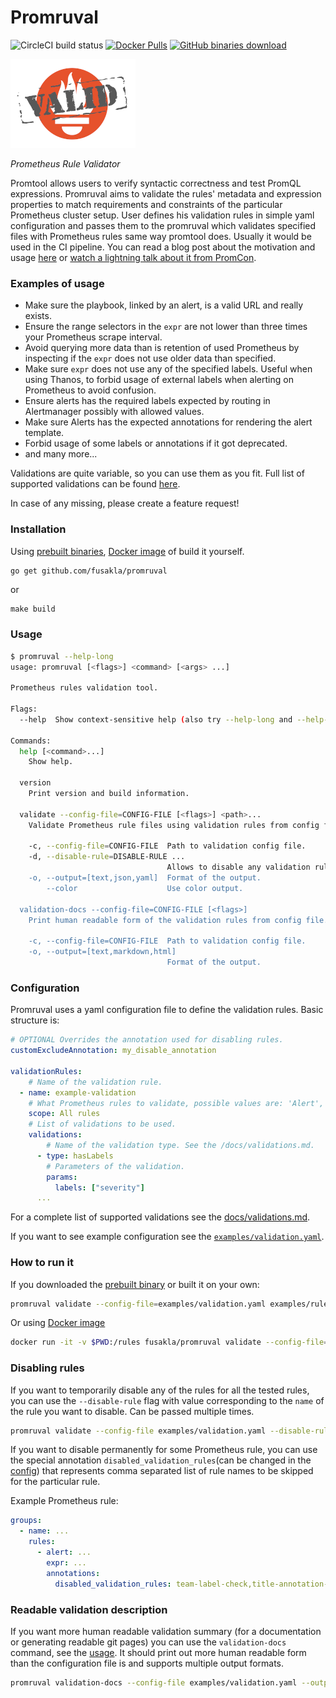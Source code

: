# Promruval
![CircleCI build status](https://img.shields.io/circleci/build/github/FUSAKLA/promruval/master)
[![Docker Pulls](https://img.shields.io/docker/pulls/fusakla/promruval)](https://hub.docker.com/r/fusakla/promruval)
[![GitHub binaries download](https://img.shields.io/github/downloads/fusakla/promruval/total?label=Prebuilt%20binaries%20downloads)](https://github.com/FUSAKLA/promruval/releases/latest)

![](./promruval.png)

_Prometheus Rule Validator_

Promtool allows users to verify syntactic correctness and test PromQL expressions.
Promruval aims to validate the rules' metadata and expression properties
to match requirements and constraints of the particular Prometheus cluster setup.
User defines his validation rules in simple yaml configuration and passes them to
the promruval which validates specified files with Prometheus rules same way promtool does.
Usually it would be used in the CI pipeline.
You can read a blog post about the motivation and usage [here](https://fusakla.medium.com/promruval-validating-prometheus-rules-9a29f5dc24d2) or [watch a lightning talk about it from PromCon](https://www.youtube.com/watch?v=YYSJ--KhlIo&list=PLj6h78yzYM2PZb0QuIkm6ZY-xTuNA5zRO&index=16).

### Examples of usage
 - Make sure the playbook, linked by an alert, is a valid URL and really exists.
 - Ensure the range selectors in the `expr` are not lower than three
   times your Prometheus scrape interval.
 - Avoid querying more data than is retention of used Prometheus by inspecting
   if the `expr` does not use older data than specified. 
 - Make sure `expr` does not use any of the specified labels. Useful when using Thanos, to forbid
   usage of external labels when alerting on Prometheus to avoid confusion.
 - Ensure alerts has the required labels expected by routing in Alertmanager
   possibly with allowed values.
 - Make sure Alerts has the expected annotations for rendering the alert template.
 - Forbid usage of some labels or annotations if it got deprecated. 
 - and many more...
 
Validations are quite variable, so you can use them as you fit.
Full list of supported validations can be found [here](docs/validations.md).

In case of any missing, please create a feature request!
 
 
### Installation
Using [prebuilt binaries](https://github.com/FUSAKLA/promruval/releases/latest),
[Docker image](https://hub.docker.com/r/fusakla/promruval) of build it yourself.
 ```bash
go get github.com/fusakla/promruval
```
or 
```
make build
```


### Usage
```bash
$ promruval --help-long
usage: promruval [<flags>] <command> [<args> ...]

Prometheus rules validation tool.

Flags:
  --help  Show context-sensitive help (also try --help-long and --help-man).

Commands:
  help [<command>...]
    Show help.

  version
    Print version and build information.

  validate --config-file=CONFIG-FILE [<flags>] <path>...
    Validate Prometheus rule files using validation rules from config file.

    -c, --config-file=CONFIG-FILE  Path to validation config file.
    -d, --disable-rule=DISABLE-RULE ...  
                                   Allows to disable any validation rules by it's name. Can be passed multiple times.
    -o, --output=[text,json,yaml]  Format of the output.
        --color                    Use color output.

  validation-docs --config-file=CONFIG-FILE [<flags>]
    Print human readable form of the validation rules from config file.

    -c, --config-file=CONFIG-FILE  Path to validation config file.
    -o, --output=[text,markdown,html]  
                                   Format of the output.
```


### Configuration
Promruval uses a yaml configuration file to define the validation rules.
Basic structure is:
```yaml
# OPTIONAL Overrides the annotation used for disabling rules.
customExcludeAnnotation: my_disable_annotation

validationRules:
    # Name of the validation rule.
  - name: example-validation
    # What Prometheus rules to validate, possible values are: 'Alert', 'Recording rule', 'All rules'.
    scope: All rules
    # List of validations to be used.
    validations:
        # Name of the validation type. See the /docs/validations.md.
      - type: hasLabels
        # Parameters of the validation.
        params:
          labels: ["severity"]
      ...
```

For a complete list of supported validations see the [docs/validations.md](docs/validations.md).

If you want to see example configuration see the  [`examples/validation.yaml`](examples/validation.yaml).


### How to run it
If you downloaded the [prebuilt binary](https://github.com/FUSAKLA/promruval/releases/latest) or built it on your own:
```bash
promruval validate --config-file=examples/validation.yaml examples/rules.yaml
```
Or using [Docker image](https://hub.docker.com/r/fusakla/promruval)
```bash
docker run -it -v $PWD:/rules fusakla/promruval validate --config-file=/rules/examples/validation.yaml /rules/examples/rules.yaml
```


### Disabling rules
If you want to temporarily disable any of the rules for all the tested rules,
you can use the `--disable-rule` flag with value corresponding to the `name`
of the rule you want to disable. Can be passed multiple times.
```bash
promruval validate --config-file examples/validation.yaml --disable-rule check-team-label examples/rules.yaml
```

If you want to disable permanently for some Prometheus rule, you can use the special annotation
`disabled_validation_rules`(can be changed in the [config](#configuration)) that represents comma separated list of
rule names to be skipped for the particular rule. 

Example Prometheus rule: 
```yaml
groups:
  - name: ...
    rules:
      - alert: ...
        expr: ...
        annotations:
          disabled_validation_rules: team-label-check,title-annotation-check
```


### Readable validation description
If you want more human readable validation summary (for a documentation or generating readable git pages)
you can use the `validation-docs` command, see the [usage](#usage).
It should print out more human readable form than the configuration file is
and supports multiple output formats.
```bash
promruval validation-docs --config-file examples/validation.yaml --output=html
```

